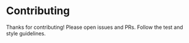 # Contributing
Thanks for contributing! Please open issues and PRs. Follow the test and style guidelines.
